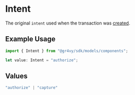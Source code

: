# Intent

The original `intent` used when the transaction was
[created](#operation/authorize-new-transaction).

## Example Usage

```typescript
import { Intent } from "@gr4vy/sdk/models/components";

let value: Intent = "authorize";
```

## Values

```typescript
"authorize" | "capture"
```